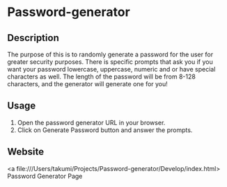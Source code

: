 # Password-generator

## Description
The purpose of this is to randomly generate a password for the user for greater security purposes. There is specific prompts that ask you if you want your password lowercase, uppercase, numeric and or have special characters as well. The length of the password will be from 8-128 characters, and the generator will generate one for you!

## Usage
1. Open the password generator URL in your browser.
2. Click on Generate Password button and answer the prompts.

## Website 
<a file:///Users/takumi/Projects/Password-generator/Develop/index.html> Password Generator Page</a>
